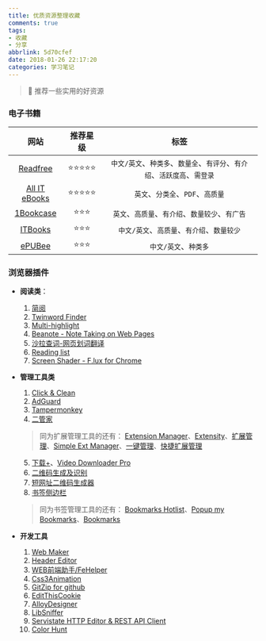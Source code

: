 ```yaml
---
title: 优质资源整理收藏
comments: true
tags: 
- 收藏
- 分享
abbrlink: 5d70cfef
date: 2018-01-26 22:17:20
categories: 学习笔记
---
```


> :pushpin: 推荐一些实用的好资源


### 电子书籍

|    网站    |       推荐星级       |      标签     |
|:-------:|:-------------:|:----------:|
| [Readfree][01]  |   :star::star::star::star::star:  | `中文/英文`、`种类多`、`数量全`、`有评分`、`有介绍`、`活跃度高`、`需登录` |
| [All IT eBooks][02] |  :star::star::star::star::star:  | `英文`、`分类全`、`PDF`、`高质量` |
| [1Bookcase][03] | :star::star::star: | `英文`、`高质量`、`有介绍`、`数量较少`、`有广告` |
| [ITBooks][04] | :star::star::star:  |   `中文/英文`、`高质量`、`有介绍`、`数量较少`  |
| [ePUBee][05] | :star::star::star:  |   `中文/英文`、`种类多` |

### 浏览器插件

* **阅读类**：
  1. [简阅][06]
  2. [Twinword Finder][07]
  3. [Multi-highlight][08]
  4. [Beanote - Note Taking on Web Pages][09]
  5. [沙拉查词-网页划词翻译][10]
  6. [Reading list][11]
  7. [Screen Shader - F.lux for Chrome][12]

* **管理工具类**
  1. [Click & Clean][13]
  2. [AdGuard][14]
  3. [Tampermonkey][15]
  4. [二管家][16]
  > 同为扩展管理工具的还有： [Extension Manager][17]、[Extensity][22]、[扩展管理][18]、[Simple Ext Manager][19]、[一键管理][20]、[快捷扩展管理][21]
  5. [下载+][23]、[Video Downloader Pro][29]
  6. [二维码生成及识别][24]
  7. [短网址二维码生成器][25]
  8. [书签侧边栏][26]
  > 同为书签管理工具的还有： [Bookmarks Hotlist][27]、[Popup my Bookmarks][37]、[Bookmarks][28]

* **开发工具**
  1. [Web Maker][30]
  2. [Header Editor][31]
  3. [WEB前端助手/FeHelper][32]
  4. [Css3Animation][33]
  5. [GitZip for github][34]
  6. [EditThisCookie][35]
  7. [AlloyDesigner][36]
  8. [LibSniffer][38]
  9. [Servistate HTTP Editor & REST API Client][39]
  10. [Color Hunt][40]


[01]: http://readfree.me/
[02]: http://www.allitebooks.com/
[03]: https://1bookcase.com/
[04]: http://books.iteblog.com/
[05]: http://cn.epubee.com/books/
[06]: http://ksria.com/simpread/
[07]: https://www.twinword.com/finder/
[08]: https://chrome.google.com/webstore/detail/pfgfgjlejbbpfmcfjhdmikihihddeeji
[09]: https://chrome.google.com/webstore/detail/nikccehomlnjkmgmhnieecolhgdafajb
[10]: https://chrome.google.com/webstore/detail/cdonnmffkdaoajfknoeeecmchibpmkmg
[11]: https://chrome.google.com/webstore/detail/pgkdcepboeicdjeklohlkhjnoaadbpbj
[12]: https://chrome.google.com/webstore/detail/fmlboobidmkelggdainpknloccojpppi
[13]: https://chrome.google.com/webstore/detail/ghgabhipcejejjmhhchfonmamedcbeod
[14]: https://adguard.com/zh_cn/adguard-browser-extension/overview.html
[15]: https://chrome.google.com/webstore/detail/dhdgffkkebhmkfjojejmpbldmpobfkfo
[16]: https://chrome.google.com/webstore/detail/aajodjghehmlpahhboidcpfjcncmcklf
[17]: https://chrome.google.com/webstore/detail/gjldcdngmdknpinoemndlidpcabkggco
[18]: https://chrome.google.com/webstore/detail/bgejgfcdaicmfbfphchgcdgnpnbcondb
[19]: https://chrome.google.com/webstore/detail/kniehgiejgnnpgojkdhhjbgbllnfkfdk
[20]: https://chrome.google.com/webstore/detail/kfjmkgngkgpgjdoealkmmajmmhpnffoj
[21]: https://github.com/HangYang/one-click-extensions-manager
[22]: https://chrome.google.com/webstore/detail/jjmflmamggggndanpgfnpelongoepncg
[23]: https://chrome.google.com/webstore/detail/gokgophibdidjjpildcdbfpmcahilaaf
[24]: https://chrome.google.com/webstore/detail/hkojjajclkgeijhcmfjcjkddfjpaimek
[25]: https://chrome.google.com/webstore/detail/dohkaoejmhididdilnijehaeegkgchfl
[26]: https://github.com/Kiuryy/Bookmark_Sidebar
[27]: https://chrome.google.com/webstore/detail/jnbabccejebnlmnjendoibdlbpbgbham
[28]: https://chrome.google.com/webstore/detail/edgcdcdceojjbiebdbgmacecicaknjih
[29]: https://chrome.google.com/webstore/detail/ilppkoakomgpcblpemgbloapenijdcho
[30]: https://webmakerapp.com/
[31]: http://team.firefoxcn.net/#addons
[32]: https://www.baidufe.com/fehelper
[33]: https://chrome.google.com/webstore/detail/lhbbbidpkalopmenjffckblgbdhcffpa
[34]: https://chrome.google.com/webstore/detail/ffabmkklhbepgcgfonabamgnfafbdlkn
[35]: http://www.editthiscookie.com/
[36]: http://alloyteam.github.io/AlloyDesigner/
[37]: https://chrome.google.com/webstore/detail/mppflflkbbafeopeoeigkbbdjdbeifni
[38]: https://github.com/justjavac/ChromeSnifferPlus
[39]: https://chrome.google.com/webstore/detail/mmdjghedkfbdhbjhmefbbgjaihmmhkeg
[40]: http://colorhunt.co/